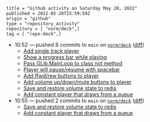 ```
title = "Github activity on Saturday May 28, 2022"
published = 2022-05-28T23:59:59Z
origin = "github"
type = "repository_activity"
repository = [ "norm/deck",]
tag = [ "repo-deck",]
```

* 10:52 — pushed 8 commits to `main` on [`norm/deck`](https://github.com/norm/deck) ([diff](https://github.com/norm/deck/compare/f4c29f1e277eff32c13b207c0c5c15b3b41b3861..b4d96340ed9490cfb380e874afb667e11ae29b13))
  * [Add single track player](https://github.com/norm/deck/commit/1808c7ce43a81aae0aa292a665cddc1d0f1fd0f1)
  * [Show a progress bar while playing](https://github.com/norm/deck/commit/d3fd794e7c4a0fc60efee942857e6b8770b08bc7)
  * [Pass GLib.MainLoop to class not method](https://github.com/norm/deck/commit/b3608177d834411969a38733b19d826f510372df)
  * [Player will pause/resume with spacebar](https://github.com/norm/deck/commit/2095fb3968fa5e4e9ef433636535e9cc0e8d9b7c)
  * [Add ffwd/rew buttons to player](https://github.com/norm/deck/commit/f87a9c78acacf02e2d95aaf0a9607c363509e2c9)
  * [Add volume up/down/mute buttons to player](https://github.com/norm/deck/commit/e5ede18d1e831738616c8e07290059bd235d94b4)
  * [Save and restore volume state to redis](https://github.com/norm/deck/commit/adcb167531f3a7aa73c60b2781c5fbc2697f47d7)
  * [Add constant player that draws from a queue](https://github.com/norm/deck/commit/b4d96340ed9490cfb380e874afb667e11ae29b13)
* 10:55 — pushed 2 commits to `main` on [`norm/deck`](https://github.com/norm/deck) ([diff](https://github.com/norm/deck/compare/b4d96340ed9490cfb380e874afb667e11ae29b13..d042f3e807a8f7d206062fdbac687411b039ef89))
  * [Save and restore volume state to redis](https://github.com/norm/deck/commit/f43eb5972e279943c5fdd6fa9742ae0dd94bd675)
  * [Add constant player that draws from a queue](https://github.com/norm/deck/commit/d042f3e807a8f7d206062fdbac687411b039ef89)
